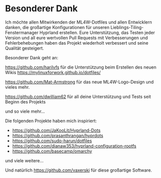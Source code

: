 # Besonderer Dank

Ich möchte allen Mitwirkenden der ML4W-Dotfiles und allen Entwicklern danken, die großartige Konfigurationen für unseren Lieblings-Tiling-Fenstermanager Hyprland erstellen. Eure Unterstützung, das Testen jeder Version und all eure wertvollen Pull Requests mit Verbesserungen und Fehlerbehebungen haben das Projekt wiederholt verbessert und seine Qualität gesteigert.

Besonderer Dank geht an:

https://github.com/harilvfs für die Unterstützung beim Erstellen des neuen Wikis https://mylinuxforwork.github.io/dotfiles/

https://github.com/Mat-Armstrong für das neue ML4W-Logo-Design und vieles mehr.

https://github.com/dwilliam62 für all deine Unterstützung und Tests seit Beginn des Projekts

und so viele mehr...

Die folgenden Projekte haben mich inspiriert:

- https://github.com/JaKooLit/Hyprland-Dots
- https://github.com/prasanthrangan/hyprdots
- https://github.com/sudo-harun/dotfiles
- https://github.com/dianaw353/hyprland-configuration-rootfs
- https://github.com/basecamp/omarchy

und viele weitere...

Und natürlich https://github.com/vaxerski für diese großartige Software.